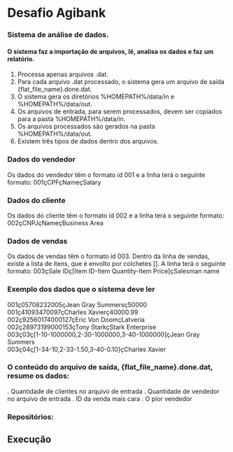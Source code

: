 # Desafio Agibank

### Sistema de análise de dados.

#### O sistema faz a importação de arquivos, lê, analisa os dados e faz um relatório.  
1. Processa apenas arquivos .dat.
2. Para cada arquivo .dat processado, o sistema gera um arquivo de saída {flat_file_name}.done.dat.
3. O sistema gera os diretórios %HOMEPATH%/data/in e %HOMEPATH%/data/out.
4. Os arquivos de entrada, para serem processados, devem ser copiados para a pasta %HOMEPATH%/data/in.
5. Os arquivos processados são gerados na pasta %HOMEPATH%/data/out. 
6. Existem três tipos de dados dentro dos arquivos.
### Dados do vendedor
Os dados do vendedor têm o formato id 001 e a linha terá o seguinte formato: 001çCPFçNameçSalary
### Dados do cliente
Os dados do cliente têm o formato id 002 e a linha terá o seguinte formato: 002çCNPJçNameçBusiness Area
### Dados de vendas
Os dados de vendas têm o formato id 003. Dentro da linha de vendas, existe a lista de itens, que é envolto por colchetes []. A linha terá o seguinte formato: 003çSale IDç[Item ID-Item Quantity-Item Price]çSalesman name

### Exemplo dos dados que o sistema deve ler
001ç05708232005çJean Gray Summersç50000   
001ç41093470097çCharles Xavierç40000.99   
002ç92560174000127çEric Von DoomçLatveria   
002ç28973199000153çTony StarkçStark Enterprise   
003ç03ç[1-10-1000000,2-30-1000000,3-40-1000000]çJean Gray Summers     
003ç04ç[1-34-10,2-33-1.50,3-40-0.10]çCharles Xavier

### O conteúdo do arquivo de saída, {flat_file_name}.done.dat, resume os dados:
. Quantidade de clientes no arquivo de entrada
. Quantidade de vendedor no arquivo de entrada
. ID da venda mais cara
. O pior vendedor

### Repositórios:

## Execução
